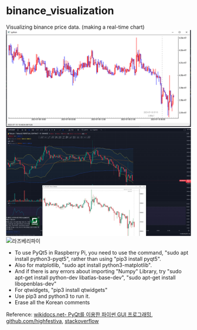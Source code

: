 # binance_visualization
Visualizing binance price data. (making a real-time chart)
![업비트 1분봉](upbit1m.png)
![바이낸스 15분봉](binance15m.png)
![라즈베리파이](rasp.png)

- To use PyQt5 in Raspberry Pi, you need to use the command, "sudo apt install python3-pyqt5", rather than using "pip3 install pyqt5".
- Also for matplotlib, "sudo apt install python3-matplotlib".
- And if there is any errors about importing "Numpy" Library, try "sudo apt-get install python-dev libatlas-base-dev", "sudo apt-get install libopenblas-dev"
- For qtwidgets, "pip3 install qtwidgets"
- Use pip3 and python3 to run it.
- Erase all the Korean comments

Reference: [wikidocs.net- PyQt를 이용한 파이썬 GUI 프로그래밍](https://wikidocs.net/160261), [github.com/highfestiva](https://github.com/highfestiva/finplot/blob/master/finplot/examples/bitmex-ws.py), [stackoverflow](https://stackoverflow.com/)


